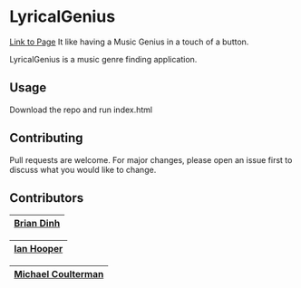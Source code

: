# LyricalGenius
[Link to Page](https://ianhooper613.github.io/Lyrical-Genius/)
It like having a Music Genius in a touch of a button.

LyricalGenius is a music genre finding application.

## Usage
Download the repo and run index.html

## Contributing
Pull requests are welcome. For major changes, please open an issue first to discuss what you would like to change.

## Contributors

| [Brian Dinh](https://github.com/MitoKito) |
| --- |

| [Ian Hooper](https://github.com/IanHooper613) |
| --- |

| [Michael Coulterman](https://github.com/mscoulte) |
| --- |